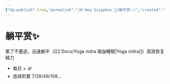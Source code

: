 ```yaml
---
{"dg-publish":true,"permalink":"/0 Hey Sisyphus 🤚/躺平赏✨/","created":"2023-05-25T15:11:56.852+08:00","updated":"2023-05-25T16:27:11.879+08:00"}
---
```


# 躺平赏✨

累了不墨迹，迅速躺平（[[2 Docs/Yoga nidra 瑜伽睡眠\|Yoga nidra]]）高效恢复精力

- 每日 + 🪙
- 连续积累 7/28/49/108…
